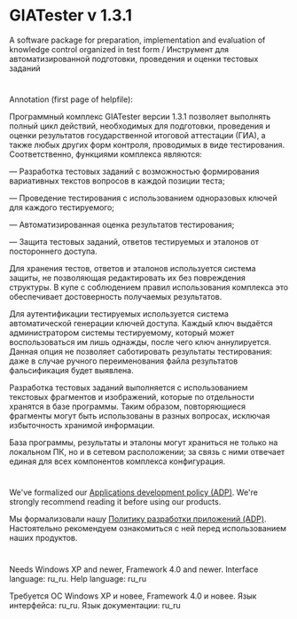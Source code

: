 # GIATester v 1.3.1

A software package for preparation, implementation and evaluation of knowledge control organized in test form /
 Инструмент для автоматизированной подготовки, проведения и оценки тестовых заданий
#
Annotation (first page of helpfile):

Программный комплекс GIATester версии 1.3.1 позволяет выполнять полный цикл действий, необходимых для подготовки, проведения и оценки результатов государственной итоговой аттестации (ГИА), а также любых других форм контроля, проводимых в виде тестирования. 
Соответственно, функциями комплекса являются:

— Разработка тестовых заданий с возможностью формирования вариативных текстов вопросов в каждой позиции теста;

— Проведение тестирования с использованием одноразовых ключей для каждого тестируемого;

— Автоматизированная оценка результатов тестирования;

— Защита тестовых заданий, ответов тестируемых и эталонов от постороннего доступа.

Для хранения тестов, ответов и эталонов используется система защиты, не позволяющая редактировать их без повреждения структуры. В купе с соблюдением правил использования комплекса это обеспечивает достоверность получаемых результатов.

Для аутентификации тестируемых используется система автоматической генерации ключей доступа. Каждый ключ выдаётся администратором системы тестируемому, который может воспользоваться им лишь однажды, после чего ключ аннулируется. Данная опция не позволяет саботировать результаты тестирования: даже в случае ручного переименования файла результатов фальсификация будет выявлена.

Разработка тестовых заданий выполняется с использованием текстовых фрагментов и изображений, которые по отдельности хранятся в базе программы. Таким образом, повторяющиеся фрагменты могут быть использованы в разных вопросах, исключая избыточность хранимой информации.

База программы, результаты и эталоны могут храниться не только на локальном ПК, но и в сетевом расположении; за связь с ними отвечает единая для всех компонентов комплекса конфигурация.

#

We've formalized our [Applications development policy (ADP)](https://vk.com/@rdaaow_fupl-adp).
We're strongly recommend reading it before using our products.

Мы формализовали нашу [Политику разработки приложений (ADP)](https://vk.com/@rdaaow_fupl-adp).
Настоятельно рекомендуем ознакомиться с ней перед использованием наших продуктов.

#

Needs Windows XP and newer, Framework 4.0 and newer. Interface language: ru_ru. Help language: ru_ru

Требуется ОС Windows XP и новее, Framework 4.0 и новее. Язык интерфейса: ru_ru. Язык документации: ru_ru

